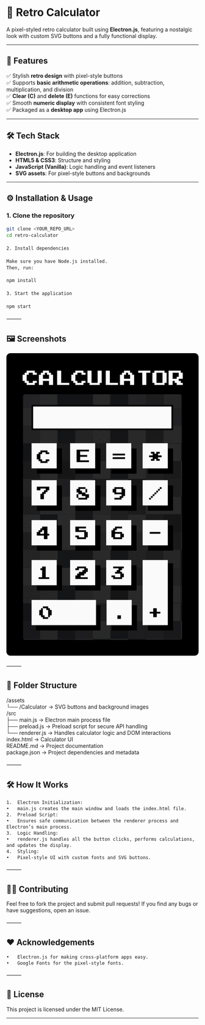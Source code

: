 

# 🧮 Retro Calculator  
A pixel-styled retro calculator built using **Electron.js**, featuring a nostalgic look with custom SVG buttons and a fully functional display.  

---

## 🚀 **Features**
✅ Stylish **retro design** with pixel-style buttons  
✅ Supports **basic arithmetic operations**: addition, subtraction, multiplication, and division  
✅ **Clear (C)** and **delete (E)** functions for easy corrections  
✅ Smooth **numeric display** with consistent font styling  
✅ Packaged as a **desktop app** using Electron.js  

---

## 🛠️ **Tech Stack**
- **Electron.js**: For building the desktop application  
- **HTML5 & CSS3**: Structure and styling  
- **JavaScript (Vanilla)**: Logic handling and event listeners  
- **SVG assets**: For pixel-style buttons and backgrounds  

---

## ⚙️ **Installation & Usage**
### 1. **Clone the repository**
```bash
git clone <YOUR_REPO_URL>
cd retro-calculator

2. Install dependencies

Make sure you have Node.js installed.
Then, run:

npm install

3. Start the application

npm start
```



⸻

## 🖼️ **Screenshots**
![Calculator Preview](https://raw.githubusercontent.com/aditiids/retro-calculator/451222a48f424420ff857596c78ba9601cf767ec/src/assets/Calculator.svg)


⸻

## 📁 **Folder Structure**

/assets  
 └── /Calculator   → SVG buttons and background images  
/src  
 ├── main.js       → Electron main process file  
 ├── preload.js    → Preload script for secure API handling  
 └── renderer.js   → Handles calculator logic and DOM interactions  
index.html         → Calculator UI  
README.md          → Project documentation  
package.json       → Project dependencies and metadata  



⸻

##  🛠️ **How It Works**
	1.	Electron Initialization:
	•	main.js creates the main window and loads the index.html file.
	2.	Preload Script:
	•	Ensures safe communication between the renderer process and Electron’s main process.
	3.	Logic Handling:
	•	renderer.js handles all the button clicks, performs calculations, and updates the display.
	4.	Styling:
	•	Pixel-style UI with custom fonts and SVG buttons.

⸻

## 👩‍💻 **Contributing**

Feel free to fork the project and submit pull requests!
If you find any bugs or have suggestions, open an issue.

⸻

## ❤️ **Acknowledgements**
	•	Electron.js for making cross-platform apps easy.
	•	Google Fonts for the pixel-style fonts.

⸻

## 📜 **License**

This project is licensed under the MIT License.

---
